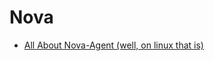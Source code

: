# Nova

- [All About Nova-Agent (well, on linux that is)](http://www.syntheticworks.com/rackspace-cloud/linux-rackspace-cloud/all-about-nova-agent-linux/)